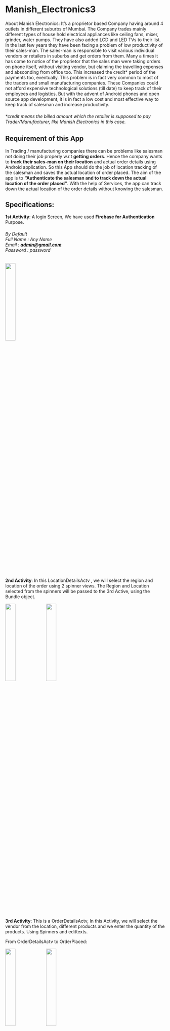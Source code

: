 # Manish_Electronics3

About Manish Electronics: It’s a proprietor based Company having around 4 outlets in different suburbs of Mumbai. The Company trades
mainly different types of house hold electrical appliances like ceiling fans, mixer, grinder, water pumps. They have also added LCD and LED
TVs to their list. In the last few years they have been facing a problem of low
productivity of their sales-man. The sales-man is responsible to visit various individual vendors or retailers in suburbs and get orders from
them. Many a times it has come to notice of the proprietor that the sales man were taking orders on phone itself, without visiting vendor,
but claiming the travelling expenses and absconding from office too. This increased the credit* period of the payments too, eventually.
This problem is in fact very common to most of the traders and small manufacturing companies. These Companies could not afford
expensive technological solutions (till date) to keep track of their employees and logistics. But with the advent of Android phones and
open source app development, it is in fact a low cost and most effective way to keep track of salesman and increase productivity.

###### *credit means the billed amount which the retailer is supposed to pay Trader/Manufacturer, like Manish Electronics in this case.

## Requirement of this App

In Trading / manufacturing companies there can be problems like salesman not doing their job properly w.r.t <b>getting orders</b>.
Hence the company wants to <b>track their sales-man on their location</b> and actual order details using Android application.
So this App should do the job of location tracking of the salesman and saves the actual location of order placed.
The aim of the app is to <b>“Authenticate the salesman and to track down the actual location of the order placed”</b>.
With the help of Services, the app can track down the actual location of the order details without knowing the salesman.

## Specifications:

<b>1st Activity</b>: A login Screen, We have used <b>Firebase for Authentication</b> Purpose.
###### By Default <br> Full Name : Any Name <br> Email : <b>admin@gmail.com</b> </br> Password : password

<img src="https://raw.githubusercontent.com/shubhu3dev/Manish_Electronics3/master/Activity_ScreenShots/Activity%201.jpeg" width="25%"/>

<b>2nd Activity</b>: In this LocationDetailsActv , we will select the region and location of the order using 2 spinner views.
The Region and Location selected from the spinners will be passed to the 3rd Active, using the Bundle object.

<img src="https://raw.githubusercontent.com/shubhu3dev/Manish_Electronics3/master/Activity_ScreenShots/Activity%202.jpeg" width="25%" align="left"/>
<img src="https://raw.githubusercontent.com/shubhu3dev/Manish_Electronics3/master/Activity_ScreenShots/Activity%203.jpeg" width="25%" align="center"/><br>

<b>3rd Activity</b>: This is a OrderDetailsActv, In this Activity, we will select the vendor from the location, different products and we
enter the quantity of the products. Using Spinners and edittexts.


From OrderDetailsActv to OrderPlaced:

<img src="https://raw.githubusercontent.com/shubhu3dev/Manish_Electronics3/master/Activity_ScreenShots/Activity%204.jpeg" width="25%" align="left"/>
<img src="https://raw.githubusercontent.com/shubhu3dev/Manish_Electronics3/master/Activity_ScreenShots/Activity%205.jpeg" width="25%" align="center"/>

<b>4th Activity</b>: In this Actv, we will <b>write the data into the text file on SD card</b>. The data will be Vendor name, Products selected,
location details and the qty of each product with the payment details such as cash or credit with date of order placed. The
<b>location is also stored</b> in the text file.

Note: Here we use the Service in the background which will fetch the actual location of the user of this application (i.e.
Latitude and Longitude of the location using LocationManager ) On clicking “save” button the data should be saved and control
should go to the “Logout Actv”.The textfile stored in the phone will be like this shown below:

From OrderDetailsActv to OrderCancelled:

<b>5th Activity</b>: In this OrderCancelledActv, we will take the reason of order Cancelled along with the entire data such as
Vendor name, location , products selected , qty and Reason of Order cancelled. Here also we use the “Service” to get the actual location of the Order cancelled.The data is saved and on pressing Logout Button, the Control should go to the “LogoutActv”.

<b>6th Activity</b>: In this Logout Activity, there are 2 buttons, Logout and New order. On pressing “New order” button, the control should goto the 1stActivity. On pressing “Logout” button, the user should come out of the App.

<img src="https://raw.githubusercontent.com/shubhu3dev/Manish_Electronics3/master/Activity_ScreenShots/Activity%206.jpeg" width="25%" align="left"/>

<img src="https://raw.githubusercontent.com/shubhu3dev/Manish_Electronics3/master/Activity_ScreenShots/Activity%207.jpeg" width="25%" align="center"/>

##### Download the .Apk File from <a href="https://drive.google.com/file/d/1Tk_LM-7KKqt6ydU2A5RWKctP1kuA8rHV/view?usp=sharing">here</a>
